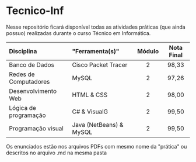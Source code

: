 # Tecnico-Inf
Nesse repositório ficará disponível todas as atividades práticas (que ainda possuo) realizadas durante o curso Técnico em Informática.

Disciplina            |"Ferramenta(s)"         |Módulo|Nota Final
:--                   |:--                     |:--:  |:--:
Banco de Dados        |Cisco Packet Tracer     |2     |98,33
Redes de Computadores |MySQL                   |2     |97,26
Desenvolvimento Web   |HTML & CSS              |2     |98,00
Lógica de programação |C# & VisualG            |2     |99,50
Programação visual    |Java (NetBeans) & MySQL |2     |99,50

Os enunciados estão nos arquivos PDFs com mesmo nome da "prática" ou descritos no arquivo .md na mesma pasta
